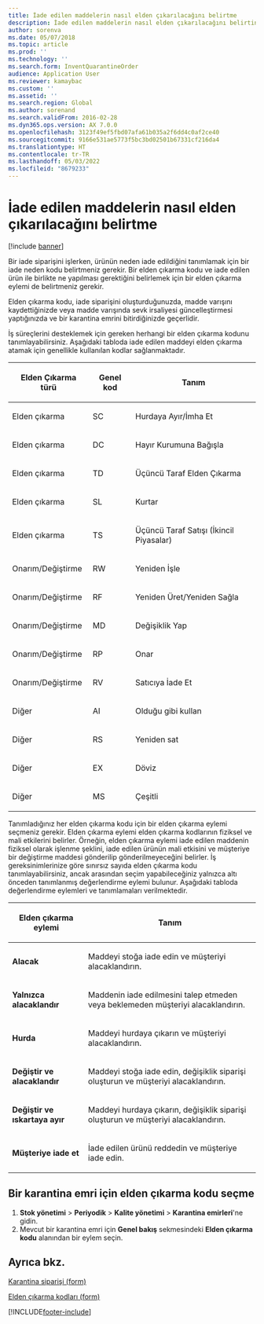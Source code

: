 ```yaml
---
title: İade edilen maddelerin nasıl elden çıkarılacağını belirtme
description: İade edilen maddelerin nasıl elden çıkarılacağını belirtin.
author: sorenva
ms.date: 05/07/2018
ms.topic: article
ms.prod: ''
ms.technology: ''
ms.search.form: InventQuarantineOrder
audience: Application User
ms.reviewer: kamaybac
ms.custom: ''
ms.assetid: ''
ms.search.region: Global
ms.author: sorenand
ms.search.validFrom: 2016-02-28
ms.dyn365.ops.version: AX 7.0.0
ms.openlocfilehash: 3123f49ef5fbd07afa61b035a2f6dd4c0af2ce40
ms.sourcegitcommit: 9166e531ae5773f5bc3bd02501b67331cf216da4
ms.translationtype: HT
ms.contentlocale: tr-TR
ms.lasthandoff: 05/03/2022
ms.locfileid: "8679233"
---
```

# <a name="specify-how-to-dispose-of-returned-items"></a>İade edilen maddelerin nasıl elden çıkarılacağını belirtme

[!include [banner](../includes/banner.md)]

Bir iade siparişini işlerken, ürünün neden iade edildiğini tanımlamak için bir iade neden kodu belirtmeniz gerekir. Bir elden çıkarma kodu ve iade edilen ürün ile birlikte ne yapılması gerektiğini belirlemek için bir elden çıkarma eylemi de belirtmeniz gerekir.

Elden çıkarma kodu, iade siparişini oluşturduğunuzda, madde varışını kaydettiğinizde veya madde varışında sevk irsaliyesi güncelleştirmesi yaptığınızda ve bir karantina emrini bitirdiğinizde geçerlidir.

İş süreçlerini desteklemek için gereken herhangi bir elden çıkarma kodunu tanımlayabilirsiniz. Aşağıdaki tabloda iade edilen maddeyi elden çıkarma atamak için genellikle kullanılan kodlar sağlanmaktadır.

<table>
<colgroup>
<col />
<col />
<col />
</colgroup>
<thead>
<tr class="header">
<th><p>Elden Çıkarma türü</p></th>
<th><p>Genel kod</p></th>
<th><p>Tanım</p></th>
</tr>
</thead>
<tbody>
<tr class="odd">
<td><p>Elden çıkarma</p></td>
<td><p>SC</p></td>
<td><p>Hurdaya Ayır/İmha Et</p></td>
</tr>
<tr class="even">
<td><p>Elden çıkarma</p></td>
<td><p>DC</p></td>
<td><p>Hayır Kurumuna Bağışla</p></td>
</tr>
<tr class="odd">
<td><p>Elden çıkarma</p></td>
<td><p>TD</p></td>
<td><p>Üçüncü Taraf Elden Çıkarma</p></td>
</tr>
<tr class="even">
<td><p>Elden çıkarma</p></td>
<td><p>SL</p></td>
<td><p>Kurtar</p></td>
</tr>
<tr class="odd">
<td><p>Elden çıkarma</p></td>
<td><p>TS</p></td>
<td><p>Üçüncü Taraf Satışı (İkincil Piyasalar)</p></td>
</tr>
<tr class="even">
<td><p>Onarım/Değiştirme</p></td>
<td><p>RW</p></td>
<td><p>Yeniden İşle</p></td>
</tr>
<tr class="odd">
<td><p>Onarım/Değiştirme</p></td>
<td><p>RF</p></td>
<td><p>Yeniden Üret/Yeniden Sağla</p></td>
</tr>
<tr class="even">
<td><p>Onarım/Değiştirme</p></td>
<td><p>MD</p></td>
<td><p>Değişiklik Yap</p></td>
</tr>
<tr class="odd">
<td><p>Onarım/Değiştirme</p></td>
<td><p>RP</p></td>
<td><p>Onar</p></td>
</tr>
<tr class="even">
<td><p>Onarım/Değiştirme</p></td>
<td><p>RV</p></td>
<td><p>Satıcıya İade Et</p></td>
</tr>
<tr class="odd">
<td><p>Diğer</p></td>
<td><p>AI</p></td>
<td><p>Olduğu gibi kullan</p></td>
</tr>
<tr class="even">
<td><p>Diğer</p></td>
<td><p>RS</p></td>
<td><p>Yeniden sat</p></td>
</tr>
<tr class="odd">
<td><p>Diğer</p></td>
<td><p>EX</p></td>
<td><p>Döviz</p></td>
</tr>
<tr class="even">
<td><p>Diğer</p></td>
<td><p>MS</p></td>
<td><p>Çeşitli</p></td>
</tr>
</tbody>
</table>


Tanımladığınız her elden çıkarma kodu için bir elden çıkarma eylemi seçmeniz gerekir. Elden çıkarma eylemi elden çıkarma kodlarının fiziksel ve mali etkilerini belirler. Örneğin, elden çıkarma eylemi iade edilen maddenin fiziksel olarak işlenme şeklini, iade edilen ürünün mali etkisini ve müşteriye bir değiştirme maddesi gönderilip gönderilmeyeceğini belirler. İş gereksinimlerinize göre sınırsız sayıda elden çıkarma kodu tanımlayabilirsiniz, ancak arasından seçim yapabileceğiniz yalnızca altı önceden tanımlanmış değerlendirme eylemi bulunur. Aşağıdaki tabloda değerlendirme eylemleri ve tanımlamaları verilmektedir.

<table>
<colgroup>
<col />
<col />
</colgroup>
<thead>
<tr class="header">
<th><p>Elden çıkarma eylemi</p></th>
<th><p>Tanım</p></th>
</tr>
</thead>
<tbody>
<tr class="odd">
<td><p><strong>Alacak</strong></p></td>
<td><p>Maddeyi stoğa iade edin ve müşteriyi alacaklandırın.</p></td>
</tr>
<tr class="even">
<td><p><strong>Yalnızca alacaklandır</strong></p></td>
<td><p>Maddenin iade edilmesini talep etmeden veya beklemeden müşteriyi alacaklandırın.</p></td>
</tr>
<tr class="odd">
<td><p><strong>Hurda</strong></p></td>
<td><p>Maddeyi hurdaya çıkarın ve müşteriyi alacaklandırın.</p></td>
</tr>
<tr class="even">
<td><p><strong>Değiştir ve alacaklandır</strong></p></td>
<td><p>Maddeyi stoğa iade edin, değişiklik siparişi oluşturun ve müşteriyi alacaklandırın.</p></td>
</tr>
<tr class="odd">
<td><p><strong>Değiştir ve ıskartaya ayır</strong></p></td>
<td><p>Maddeyi hurdaya çıkarın, değişiklik siparişi oluşturun ve müşteriyi alacaklandırın.</p></td>
</tr>
<tr class="even">
<td><p><strong>Müşteriye iade et</strong></p></td>
<td><p>İade edilen ürünü reddedin ve müşteriye iade edin.</p></td>
</tr>
</tbody>
</table>

## <a name="select-a-disposition-code-for-a-quarantine-order"></a>Bir karantina emri için elden çıkarma kodu seçme

1. **Stok yönetimi** \> **Periyodik** \> **Kalite yönetimi** \> **Karantina emirleri**'ne gidin.
1. Mevcut bir karantina emri için **Genel bakış** sekmesindeki **Elden çıkarma kodu** alanından bir eylem seçin.

## <a name="see-also"></a>Ayrıca bkz.

[Karantina siparişi (form)](/dynamicsax-2012//quarantine-order-form)

[Elden çıkarma kodları (form)](https://technet.microsoft.com/library/hh597113\(v=ax.60\))

[!INCLUDE[footer-include](../../includes/footer-banner.md)]
